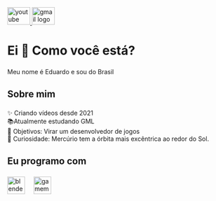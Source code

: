 <div align="left">
  <a href="https://www.youtube.com/@OSapoEnsina888" target="_blank">
    <img src="https://raw.githubusercontent.com/maurodesouza/profile-readme-generator/master/src/assets/icons/social/youtube/default.svg" width="52" height="40" alt="youtube logo"  />
  </a>
  <a href="barbosaedu789@gmail.com" target="_blank">
    <img src="https://raw.githubusercontent.com/maurodesouza/profile-readme-generator/master/src/assets/icons/social/gmail/default.svg" width="52" height="40" alt="gmail logo"  />
  </a>
</div>

###

<h1 align="left">Ei 👋 Como você está?</h1>

###

<p align="left">Meu nome é Eduardo e sou do Brasil</p>

###

<h2 align="left">Sobre mim</h2>

###

<p align="left">✨ Criando vídeos desde 2021<br>📚Atualmente estudando GML<br>🎯 Objetivos: Virar um desenvolvedor de jogos<br>🎲 Curiosidade: Mercúrio tem a órbita mais excêntrica ao redor do Sol.</p>

###

<h2 align="left">Eu programo com</h2>

###

<div align="left">
  <img src="https://cdn.jsdelivr.net/gh/devicons/devicon/icons/blender/blender-original.svg" height="40" alt="blender logo"  />
  <img width="12" />
  <img src="https://skillicons.dev/icons?i=gamemakerstudio" height="40" alt="gamemakerstudio logo"  />
</div>

###


